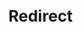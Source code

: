 ﻿---
layout: src/layouts/Redirect.astro
title: Redirect
redirect: https://yamldoc.liuyan.wang/docs/octopus-rest-api/cli/octopus-worker-view
pubDate:  2023-01-01
navSearch: false
navSitemap: false
navMenu: false
---
